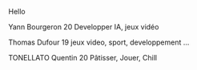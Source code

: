 Hello

Yann Bourgeron 20
Developper IA, jeux vidéo

Thomas Dufour 19
jeux video, sport, developpement ...

TONELLATO Quentin 20 
Pâtisser, Jouer, Chill